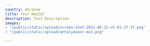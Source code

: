 ```yaml
---
country: Ukraine
title: Test Hostel
description: Test Description
images:
- "/public/static/upload/screen-shot-2021-08-15-at-01-37-37.png"
- "/public/static/upload/antalyaspor-min.png"

---
```

